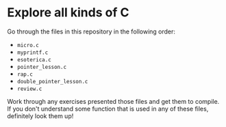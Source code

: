 # Explore all kinds of C

Go through the files in this repository in the following order: 

* `micro.c`
* `myprintf.c`
* `esoterica.c`
* `pointer_lesson.c`
* `rap.c`
* `double_pointer_lesson.c`
* `review.c`

Work through any exercises presented those files and get them to compile. If you
don't understand some function that is used in any of these files, definitely
look them up!
